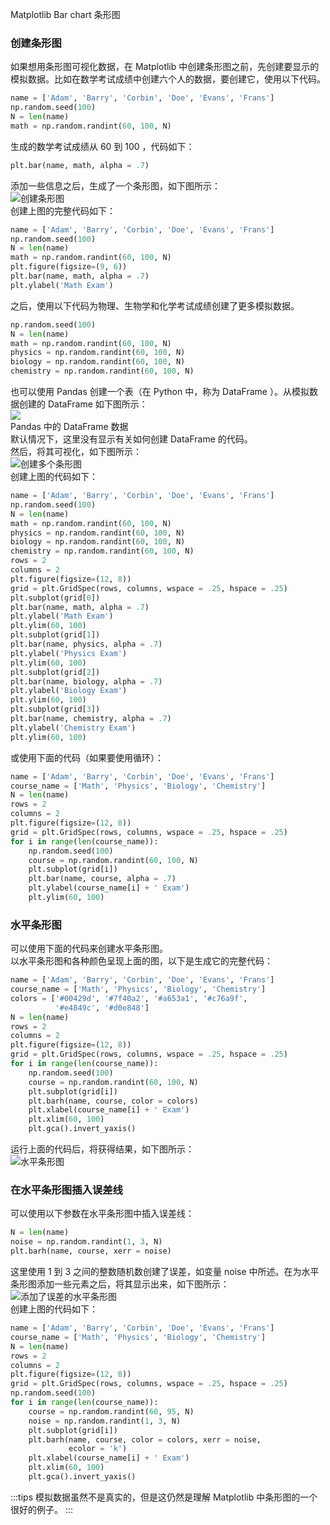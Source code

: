 Matplotlib Bar chart 条形图
<a name="Coibe"></a>
### 创建条形图
如果想用条形图可视化数据，在 Matplotlib 中创建条形图之前，先创建要显示的模拟数据。比如在数学考试成绩中创建六个人的数据，要创建它，使用以下代码。
```python
name = ['Adam', 'Barry', 'Corbin', 'Doe', 'Evans', 'Frans']
np.random.seed(100)
N = len(name)
math = np.random.randint(60, 100, N)
```
生成的数学考试成绩从 60 到 100 ，代码如下：
```python
plt.bar(name, math, alpha = .7)
```
添加一些信息之后，生成了一个条形图，如下图所示：<br />![](./img/1603504316462-eeda62b9-4db3-455f-bf87-92056211cadf.webp)创建条形图<br />创建上图的完整代码如下：
```python
name = ['Adam', 'Barry', 'Corbin', 'Doe', 'Evans', 'Frans']
np.random.seed(100)
N = len(name)
math = np.random.randint(60, 100, N)
plt.figure(figsize=(9, 6))
plt.bar(name, math, alpha = .7)
plt.ylabel('Math Exam')
```
之后，使用以下代码为物理、生物学和化学考试成绩创建了更多模拟数据。
```python
np.random.seed(100)
N = len(name)
math = np.random.randint(60, 100, N)
physics = np.random.randint(60, 100, N)
biology = np.random.randint(60, 100, N)
chemistry = np.random.randint(60, 100, N)
```
也可以使用 Pandas 创建一个表（在 Python 中，称为 DataFrame ）。从模拟数据创建的 DataFrame 如下图所示：<br />![](./img/1603504316503-5682381a-2c97-4438-a24c-e6f72031a116.webp)<br />Pandas 中的 DataFrame 数据<br />默认情况下，这里没有显示有关如何创建 DataFrame 的代码。<br />然后，将其可视化，如下图所示：<br />![](./img/1603504316574-6405eda8-df09-4420-9e2d-03d463793965.webp)创建多个条形图<br />创建上图的代码如下：
```python
name = ['Adam', 'Barry', 'Corbin', 'Doe', 'Evans', 'Frans']
np.random.seed(100)
N = len(name)
math = np.random.randint(60, 100, N)
physics = np.random.randint(60, 100, N)
biology = np.random.randint(60, 100, N)
chemistry = np.random.randint(60, 100, N)
rows = 2
columns = 2
plt.figure(figsize=(12, 8))
grid = plt.GridSpec(rows, columns, wspace = .25, hspace = .25)
plt.subplot(grid[0])
plt.bar(name, math, alpha = .7)
plt.ylabel('Math Exam')
plt.ylim(60, 100)
plt.subplot(grid[1])
plt.bar(name, physics, alpha = .7)
plt.ylabel('Physics Exam')
plt.ylim(60, 100)
plt.subplot(grid[2])
plt.bar(name, biology, alpha = .7)
plt.ylabel('Biology Exam')
plt.ylim(60, 100)
plt.subplot(grid[3])
plt.bar(name, chemistry, alpha = .7)
plt.ylabel('Chemistry Exam')
plt.ylim(60, 100)
```
或使用下面的代码（如果要使用循环）：
```python
name = ['Adam', 'Barry', 'Corbin', 'Doe', 'Evans', 'Frans']
course_name = ['Math', 'Physics', 'Biology', 'Chemistry']
N = len(name)
rows = 2
columns = 2
plt.figure(figsize=(12, 8))
grid = plt.GridSpec(rows, columns, wspace = .25, hspace = .25)
for i in range(len(course_name)):
    np.random.seed(100)
    course = np.random.randint(60, 100, N)
    plt.subplot(grid[i])
    plt.bar(name, course, alpha = .7)
    plt.ylabel(course_name[i] + ' Exam')
    plt.ylim(60, 100)
```
<a name="AJMFC"></a>
### 水平条形图
可以使用下面的代码来创建水平条形图。<br />以水平条形图和各种颜色呈现上面的图，以下是生成它的完整代码：
```python
name = ['Adam', 'Barry', 'Corbin', 'Doe', 'Evans', 'Frans']
course_name = ['Math', 'Physics', 'Biology', 'Chemistry']
colors = ['#00429d', '#7f40a2', '#a653a1', '#c76a9f', 
          '#e4849c', '#d0e848']
N = len(name)
rows = 2
columns = 2
plt.figure(figsize=(12, 8))
grid = plt.GridSpec(rows, columns, wspace = .25, hspace = .25)
for i in range(len(course_name)):
    np.random.seed(100)
    course = np.random.randint(60, 100, N)
    plt.subplot(grid[i])
    plt.barh(name, course, color = colors)
    plt.xlabel(course_name[i] + ' Exam')
    plt.xlim(60, 100)
    plt.gca().invert_yaxis()
```
运行上面的代码后，将获得结果，如下图所示：<br />![](./img/1603504316501-1ca26e0a-8f55-4329-bfcb-4cfb788420ba.webp)水平条形图
<a name="MDvfz"></a>
### 在水平条形图插入误差线
可以使用以下参数在水平条形图中插入误差线：
```python
N = len(name)
noise = np.random.randint(1, 3, N)
plt.barh(name, course, xerr = noise)
```
这里使用 1 到 3 之间的整数随机数创建了误差，如变量 noise 中所述。在为水平条形图添加一些元素之后，将其显示出来，如下图所示：<br />![](./img/1603504316569-ef2786da-4bdf-49e5-81c4-f0c9583d185b.webp)添加了误差的水平条形图<br />创建上图的代码如下：
```python
name = ['Adam', 'Barry', 'Corbin', 'Doe', 'Evans', 'Frans']
course_name = ['Math', 'Physics', 'Biology', 'Chemistry']
N = len(name)
rows = 2
columns = 2
plt.figure(figsize=(12, 8))
grid = plt.GridSpec(rows, columns, wspace = .25, hspace = .25)
np.random.seed(100)
for i in range(len(course_name)):
    course = np.random.randint(60, 95, N)
    noise = np.random.randint(1, 3, N)
    plt.subplot(grid[i])
    plt.barh(name, course, color = colors, xerr = noise, 
             ecolor = 'k')
    plt.xlabel(course_name[i] + ' Exam')
    plt.xlim(60, 100)
    plt.gca().invert_yaxis()
```
:::tips
模拟数据虽然不是真实的，但是这仍然是理解 Matplotlib 中条形图的一个很好的例子。
:::
